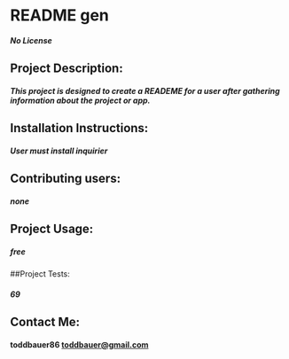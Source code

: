 # README gen
  ##### No License
  ## Project Description:
  ##### This project is designed to create a READEME for a user after gathering information about the project or app.
  ## Installation Instructions:
  ##### User must install inquirier
  ## Contributing users:
  ##### none
  ## Project Usage:
  ##### free
  ##Project Tests:
  ##### 69
  ## Contact Me:
  #### toddbauer86 toddbauer@gmail.com
  